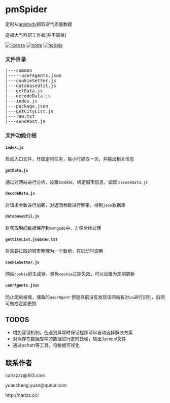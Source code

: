 # pmSpider
<p>定时从<a href="https://www.aqistudy.cn/">aqistudy</a>抓取空气质量数据</p>
<p>造福大气科研工作者[并不简单]</p>

[![license](https://img.shields.io/badge/license-MIT-brightgreen.svg)]()
[![node](https://img.shields.io/badge/npm-3.10.8-blue.svg)]()
[![nodejs](https://img.shields.io/badge/nodejs-v6.9.1-orange.svg)]()


### 文件目录

<pre>
|---common
|-----userAgents.json
|---cookieSetter.js
|---databaseUtil.js
|---getData.js
|---decodeData.js
|---index.js
|---package.json
|---getCityList.js
|---raw.txt
|---sendPost.js
</pre>

### 文件功能介绍

#### `index.js`
启动入口文件，开启定时任务，每小时抓取一次，并输出相关信息

#### `getData.js`
通过对网站进行分析，设置cookie，绑定城市信息，调起  `decodeData.js` 

#### `decodeData.js`
对请求参数进行加密，对返回参数进行解密，得到`json`数据串

#### `databaseUtil.js`
将获取到的数据保存到`mongodb`中，方便后续处理

#### `getCityList.js&&raw.txt`
将需要拉取的城市整理为一个数组，在启动时调用

#### `cookieSetter.js`
网站`cookie`的生成器，避免`cookie`过期失效，可以设置为定期更新

#### `userAgents.json`
防止爬虫被墙，储备的`userAgent`
但是目前没有发现该网站有对`ua`进行识别，后期可做成定期更换


## TODOS
<ul>
  <li>增加容错机制，在遇到异常时保证程序可以自动选择解决方案</li>
  <li>对保存在数据库中的数据进行定时处理，输出为excel文件</li>
  <li>通过echart等工具，将数据可视化</li>
</ul>


## 联系作者

<p>carlzzzz@163.com</p>
<p>yuancheng.yuan@qunar.com</p>
<p>http://carlzz.cc/</p>




